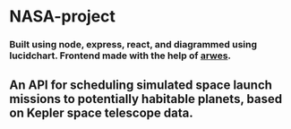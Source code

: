 # NASA-project

### Built using node, express, react, and diagrammed using lucidchart. Frontend made with the help of [arwes](https://github.com/arwes/arwes).
## An API for scheduling simulated space launch missions to potentially habitable planets, based on Kepler space telescope data. 
